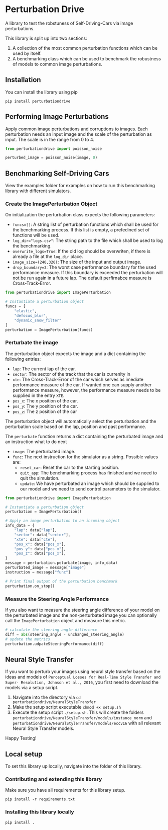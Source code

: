 # Perturbation Drive

A library to test the robstuness of Self-Driving-Cars via image perturbations.

This library is split up into two sections:

1) A collection of the most common perturbation functions which can be used by itself.
2) A benchmarking class which can be used to benchmark the robustness of models to common image perturbations.

## Installation

You can install the library using pip

```Shell
pip install perturbationdrive
```

## Performing Image Perturbations

Apply common image perturbations and corruptions to images.
Each perturbation needs an input image and the scale of the perturbation as input.
The scale is in the range from 0 to 4.

```Python
from perturbationdrive import poisson_noise

perturbed_image = poisson_noise(image, 0)

```

## Benchmarking Self-Driving Cars

View the examples folder for examples on how to run this benchmarking library with different simulators.

### Create the ImagePerturbation Object

On initialization the perturbation class expects the following parameters:

- `funcs=[]`: A string list of perturbation functions which shall be used for the benchmarking process. If this list is empty, a prefedined set of functions will be used.
- `log_dir="logs.csv"`: The string path to the file which shall be used to log the benchmarking.
- `overwrite_logs=True`: If the old log should be overwriten, if there is already a file at the `log_dir` place.
- `image_size=(240,320)`: The size of the input and output image.
- `drop_boundary=3`: The worst case performance boundary for the used performance measure. If this boundary is exceeded the perturbation will not be run again in a future lap. The default perfirnabce measure is Cross-Track-Error.

```Python
from perturbationdrive import ImagePerturbation

# Instantiate a perturbation object
funcs = [
    "elastic", 
    "defocus_blur",
    "dynamic_snow_filter"
]
perturbation = ImagePerturbation(funcs)
```

### Perturbate the image

The perturbation object expects the image and a dict containing the following entries:

- `lap`: The current lap of the car.
- `sector`: The sector of the track that the car is currenlty in
- `xte`: The Cross-Track-Error of the car which serves as imediate performance measure of the car. If wanted one can
supply another performance measure, however, the performance measure needs to be supplied in the entry `XTE`.
- `pos_x`: The x position of the car.
- `pos_y`: The y position of the car.
- `pos_z`: The z position of the car

The perturbation object will automatically select the perturbation and the perturbation scale based on the lap, position
and past performance.

The `perturbate` function returns a dict containing the perturbated image and an instruction what to do next

- `image`: The perturbated image.
- `func`: The next instruction for the simulator as a string. Possible values are:
  - `reset_car`: Reset the car to the starting position.
  - `quit_app`: The benchmarking process has finished and we need to quit the simulation.
  - `update`: We have perturbated an image which should be supplied to our model and we need to send control parameters to the simulator.

```Python
from perturbationdrive import ImagePerturbation

# Instantiate a perturbation object
perturbation = ImagePerturbation()

# Apply an image perturbation to an incoming object
info_data = {
    "lap": data["lap"],
    "sector": data["sector"],
    "xte": data["cte"],
    "pos_x": data["pos_x"],
    "pos_y": data["pos_x"],
    "pos_z": data["pos_x"],
}
message = perturbation.peturbate(image, info_data)
perturbated_image = message["image"]
instruction = message["func"]

# Print final output of the perturbation benchmark
perturbation.on_stop()
```

### Measure the Steering Angle Performance

If you also want to measure the steering angle difference of your model on the perturbated image and the non-perturbated image you can optionally call the `ImagePerturbation` object and measure this metric.

```Python
# calculate the steering angle difference
diff = abs(steering_angle - unchanged_steering_angle)
# update the metrics
perturbation.udpateSteeringPerformance(diff)
```

## Neural Style Transfer

If you want to perturb your images using neural style transfer based on the ideas and models of `Perceptual Losses for Real-Time Style Transfer and Super- Resolution, Johnson et al., 2016`, you first need to download the models via a setup script.

1) Navigate into the directory via `cd perturbationdrive/NeuralStyleTransfer`
2) Make the setup script executable `chmod +x setup.sh`
3) Execute the setup script `./setup.sh`. This will create the folders `perturbationdrive/NeuralStyleTransfer/models/instance_norm` and `perturbationdrive/NeuralStyleTransfer/models/eccv16` with all relevant Neural Style Transfer models.

Happy Testing!

## Local setup

To set this library up locally, navigate into the folder of this library.

### Contributing and extending this library

Make sure you have all requirements for this library setup.

```Shell
pip install -r requirements.txt
```

### Installing this library locally

```Shell
pip install .
```
